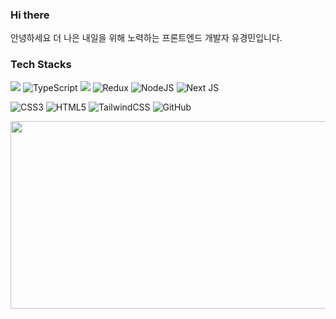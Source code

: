 ### Hi there
안녕하세요 더 나은 내일을 위해 노력하는 프론트엔드 개발자 유경민입니다.
### Tech Stacks
<img src="https://img.shields.io/badge/javascript-F7DF1E?style=for-the-badge&logo=javascript&logoColor=black"> ![TypeScript](https://img.shields.io/badge/typescript-%23007ACC.svg?style=for-the-badge&logo=typescript&logoColor=white)
<img src="https://img.shields.io/badge/react-61DAFB?style=for-the-badge&logo=react&logoColor=black"> 
![Redux](https://img.shields.io/badge/redux-%23593d88.svg?style=for-the-badge&logo=redux&logoColor=white)
![NodeJS](https://img.shields.io/badge/node.js-6DA55F?style=for-the-badge&logo=node.js&logoColor=white)
![Next JS](https://img.shields.io/badge/Next-black?style=for-the-badge&logo=next.js&logoColor=white)

![CSS3](https://img.shields.io/badge/css3-%231572B6.svg?style=for-the-badge&logo=css3&logoColor=white)
![HTML5](https://img.shields.io/badge/html5-%23E34F26.svg?style=for-the-badge&logo=html5&logoColor=white)
![TailwindCSS](https://img.shields.io/badge/tailwindcss-%2338B2AC.svg?style=for-the-badge&logo=tailwind-css&logoColor=white)
![GitHub](https://img.shields.io/badge/github-%23121011.svg?style=for-the-badge&logo=github&logoColor=white)



<a href="https://www.gitanimals.org/en_US?utm_medium=image&utm_source=Yuuuuu-kko&utm_content=farm">
<img
  src="https://render.gitanimals.org/farms/Yuuuuu-kko"
  width="600"
  height="300"
/>
</a>
<!--
**Yuuuuu-kko/Yuuuuu-kko** is a ✨ _special_ ✨ repository because its `README.md` (this file) appears on your GitHub profile.

Here are some ideas to get you started:

- 🔭 I’m currently working on ...
- 🌱 I’m currently learning ...
- 👯 I’m looking to collaborate on ...
- 🤔 I’m looking for help with ...
- 💬 Ask me about ...
- 📫 How to reach me: ...
- 😄 Pronouns: ...
- ⚡ Fun fact: ...
-->
